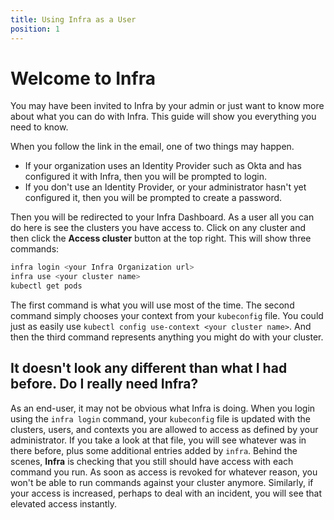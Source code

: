 ```yaml
---
title: Using Infra as a User
position: 1
---
```


# Welcome to Infra

You may have been invited to Infra by your admin or just want to know more about what you can do with Infra. This guide will show you everything you need to know.

When you follow the link in the email, one of two things may happen.

- If your organization uses an Identity Provider such as Okta and has configured it with Infra, then you will be prompted to login.
- If you don't use an Identity Provider, or your administrator hasn't yet configured it, then you will be prompted to create a password.

Then you will be redirected to your Infra Dashboard. As a user all you can do here is see the clusters you have access to. Click on any cluster and then click the **Access cluster** button at the top right. This will show three commands:

```bash
infra login <your Infra Organization url>
infra use <your cluster name>
kubectl get pods
```

The first command is what you will use most of the time. The second command simply chooses your context from your `kubeconfig` file. You could just as easily use `kubectl config use-context <your cluster name>`. And then the third command represents anything you might do with your cluster.

## It doesn't look any different than what I had before. Do I really need Infra?

As an end-user, it may not be obvious what Infra is doing. When you login using the `infra login` command, your `kubeconfig` file is updated with the clusters, users, and contexts you are allowed to access as defined by your administrator. If you take a look at that file, you will see whatever was in there before, plus some additional entries added by `infra`. Behind the scenes, **Infra** is checking that you still should have access with each command you run. As soon as access is revoked for whatever reason, you won't be able to run commands against your cluster anymore. Similarly, if your access is increased, perhaps to deal with an incident, you will see that elevated access instantly.
